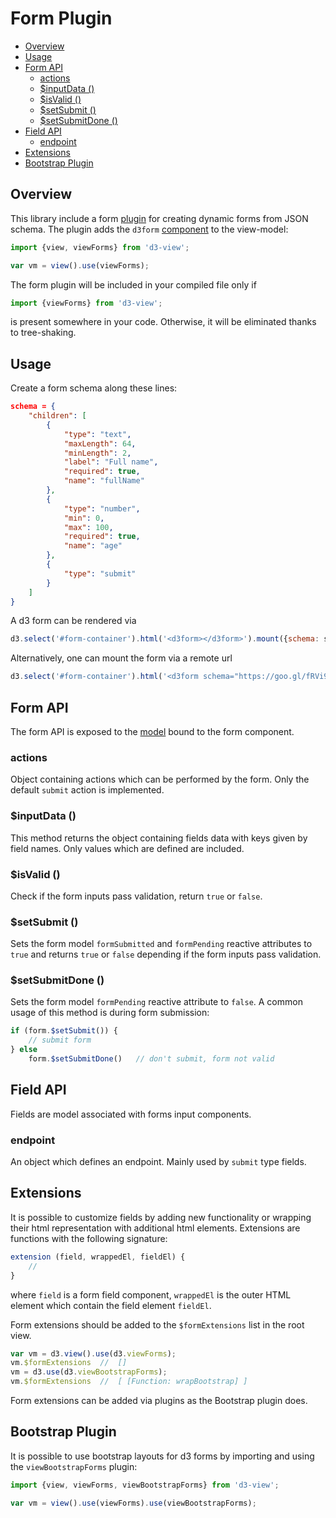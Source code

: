 # Form Plugin

<!-- START doctoc generated TOC please keep comment here to allow auto update -->
<!-- DON'T EDIT THIS SECTION, INSTEAD RE-RUN doctoc TO UPDATE -->


- [Overview](#overview)
- [Usage](#usage)
- [Form API](#form-api)
  - [actions](#actions)
  - [$inputData ()](#inputdata-)
  - [$isValid ()](#isvalid-)
  - [$setSubmit ()](#setsubmit-)
  - [$setSubmitDone ()](#setsubmitdone-)
- [Field API](#field-api)
  - [endpoint](#endpoint)
- [Extensions](#extensions)
- [Bootstrap Plugin](#bootstrap-plugin)

<!-- END doctoc generated TOC please keep comment here to allow auto update -->

## Overview

This library include a form [plugin][] for creating dynamic forms from JSON schema.
The plugin adds the ``d3form`` [component][] to the view-model:
```javascript
import {view, viewForms} from 'd3-view';

var vm = view().use(viewForms);
```

The form plugin will be included in your compiled file only if
```javascript
import {viewForms} from 'd3-view';
```
is present somewhere in your code. Otherwise, it will be eliminated thanks to
tree-shaking.

## Usage

Create a form schema along these lines:
```json
schema = {
    "children": [
        {
            "type": "text",
            "maxLength": 64,
            "minLength": 2,
            "label": "Full name",
            "required": true,
            "name": "fullName"
        },
        {
            "type": "number",
            "min": 0,
            "max": 100,
            "required": true,
            "name": "age"
        },
        {
            "type": "submit"
        }
    ]
}
```
A d3 form can be rendered via
```javascript
d3.select('#form-container').html('<d3form></d3form>').mount({schema: schema});
```
Alternatively, one can mount the form via a remote url
```javascript
d3.select('#form-container').html('<d3form schema="https://goo.gl/fRVi9w"><d3form>');
```

## Form API

The form API is exposed to the [model](./model.md) bound to the form component.

### actions

Object containing actions which can be performed by the form.
Only the default ``submit`` action is implemented.

### $inputData ()

This method returns the object containing fields data with keys given by field names.
Only values which are defined are included.

### $isValid ()

Check if the form inputs pass validation, return ``true`` or ``false``.

### $setSubmit ()

Sets the form model ``formSubmitted`` and ``formPending`` reactive attributes to ``true`` and
returns ``true`` or ``false`` depending if the form inputs pass validation.

### $setSubmitDone ()

Sets the form model ``formPending`` reactive attribute to ``false``.
A common usage of this method is during form submission:
```javascript
if (form.$setSubmit()) {
    // submit form
} else
    form.$setSubmitDone()   // don't submit, form not valid
```
## Field API

Fields are model associated with forms input components.

### endpoint

An object which defines an endpoint. Mainly used by ``submit`` type fields.

## Extensions

It is possible to customize fields by adding new functionality or
wrapping their html representation with additional html elements.
Extensions are functions with the following signature:
```javascript
extension (field, wrappedEl, fieldEl) {
    //
}
```
where ``field`` is a form field component, ``wrappedEl`` is the outer HTML element
which contain the field element ``fieldEl``.

Form extensions should be added to the ``$formExtensions`` list in the root view.
```javascript
var vm = d3.view().use(d3.viewForms);
vm.$formExtensions  //  []
vm = d3.use(d3.viewBootstrapForms);
vm.$formExtensions  //  [ [Function: wrapBootstrap] ]
```

Form extensions can be added via plugins as the Bootstrap plugin does.

## Bootstrap Plugin

It is possible to use bootstrap layouts for d3 forms by importing and using the ``viewBootstrapForms`` plugin:
```javascript
import {view, viewForms, viewBootstrapForms} from 'd3-view';

var vm = view().use(viewForms).use(viewBootstrapForms);
```

[component]: ./component.md
[plugin]: ./plugins.md
